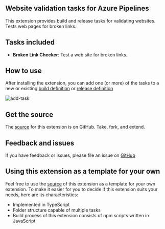 ## Website validation tasks for Azure Pipelines

This extension provides build and release tasks for validating websites. Tests web pages for broken links.

## Tasks included

* **Broken Link Checker**: Test a web site for broken links.

## How to use

After installing the extension, you can add one (or more) of the tasks to a new or existing [build definition](https://docs.microsoft.com/en-us/azure/devops/pipelines/get-started-designer?view=vsts&tabs=new-nav) or [release definition](https://docs.microsoft.com/en-us/azure/devops/pipelines/release/define-multistage-release-process?view=vsts)

![add-task](add-task.png)

## Get the source

The [source](https://github.com/teggno/azure-pipelines-website-validator) for this extension is on GitHub. Take, fork, and extend.

## Feedback and issues

If you have feedback or issues, please file an issue on [GitHub](https://github.com/teggno/azure-pipelines-website-validator/issues)

## Using this extension as a template for your own
Feel free to use the [source](https://github.com/teggno/azure-pipelines-website-validator) of this extension as a template for your own extension.
To make it easier for you to decide if this extension suits your needs, here are its characteristics:
* Implemented in TypeScript
* Folder structure capable of multiple tasks
* Build process of this extension consists of npm scripts written in JavaScript
